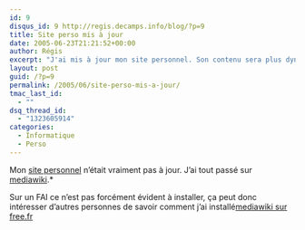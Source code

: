 ```yaml
---
id: 9
disqus_id: 9 http://regis.decamps.info/blog/?p=9
title: Site perso mis à jour
date: 2005-06-23T21:21:52+00:00
author: Régis
excerpt: "J'ai mis à jour mon site personnel. Son contenu sera plus dynamique grâce à mediawiki."
layout: post
guid: /?p=9
permalink: /2005/06/site-perso-mis-a-jour/
tmac_last_id:
  - ""
dsq_thread_id:
  - "1323605914"
categories:
  - Informatique
  - Perso
---
```

Mon [site personnel](http://regis.decamps.free.fr/mediawiki/index.php?title=Accueil) n’était vraiment pas à jour. J’ai tout passé sur [mediawiki](http://www.mediawiki.org/).*
  
Sur un FAI ce n’est pas forcément évident à installer, ça peut donc intéresser d’autres personnes de savoir comment j’ai installé[mediawiki sur free.fr](http://regis.decamps.free.fr/mediawiki/index.php?title=Mediawiki_sur_free.fr)
